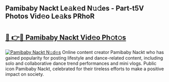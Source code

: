 ## Pamibaby Nackt Le𝚊k𝚎d N𝚞𝚍es - Part-t5V Photos Vid𝚎o Le𝚊ks PRhoR

# <h2><a href="http://fb3hbeo.evod.top/?m=Pamibaby+Nackt">🔗 👉🔴 Pamibaby Nackt Vid𝚎o Ph𝚘t𝚘s</a></h2>

[![Pamibaby Nackt N𝚞d𝚎s](https://i.imgur.com/8V9OHl7.gif)](http://fb3hbeo.evod.top/?m=Pamibaby+Nackt)
Online content creator Pamibaby Nackt who has gained popularity for posting lifestyle and dance-related content, including solo and collaborative dance trend performances and mini vlogs. Public icon Pamibaby Nackt, celebrated for their tireless efforts to make a positive impact on society. 
